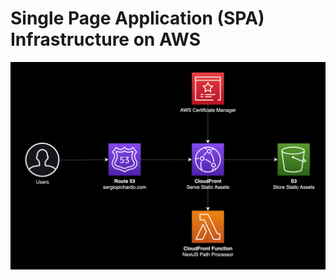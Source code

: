 # Single Page Application (SPA) Infrastructure on AWS

![Static Website Infra](/assets/static-website-infra.png)

